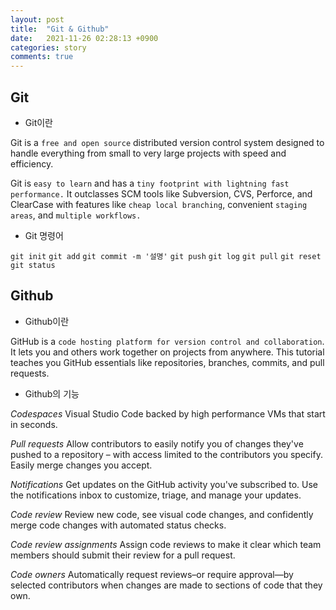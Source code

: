 ```yaml
---
layout: post
title:  "Git & Github"
date:   2021-11-26 02:28:13 +0900
categories: story
comments: true
---
```


## __Git__

- Git이란

Git is a `free and open source` distributed version control system designed to handle everything from small to very large projects with speed and efficiency.

Git is `easy to learn` and has a `tiny footprint with lightning fast performance.` It outclasses SCM tools like Subversion, CVS, Perforce, and ClearCase with features like `cheap local branching`, convenient `staging areas`, and `multiple workflows.`

- Git 명령어

`git init`
`git add`
`git commit -m '설명'`
`git push`
`git log`
`git pull`
`git reset`
`git status`

## __Github__

- Github이란

GitHub is a `code hosting platform for version control and collaboration`. It lets you and others work together on projects from anywhere. This tutorial teaches you GitHub essentials like repositories, branches, commits, and pull requests.

- Github의 기능

*Codespaces*
Visual Studio Code backed by high performance VMs that start in seconds.

*Pull requests*
Allow contributors to easily notify you of changes they've pushed to a repository – with access limited to the contributors you specify. Easily merge changes you accept.

*Notifications*
Get updates on the GitHub activity you've subscribed to. Use the notifications inbox to customize, triage, and manage your updates.

*Code review*
Review new code, see visual code changes, and confidently merge code changes with automated status checks.

*Code review assignments*
Assign code reviews to make it clear which team members should submit their review for a pull request.

*Code owners*
Automatically request reviews–or require approval—by selected contributors when changes are made to sections of code that they own.